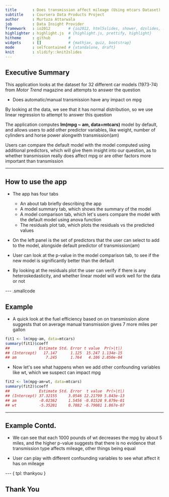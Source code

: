 ```yaml
---
title       : Does transmission affect mileage (Using mtcars Dataset)
subtitle    : Coursera Data Products Project
author      : Murtuza Attarwala
job         : Data Insight Provider
framework   : io2012        # {io2012, html5slides, shower, dzslides, ...}
highlighter : highlight.js  # {highlight.js, prettify, highlight}
hitheme     : github        # 
widgets     : []            # {mathjax, quiz, bootstrap}
mode        : selfcontained # {standalone, draft}
knit        : slidify::knit2slides
---
```

## Executive Summary

This application looks at the dataset for 32 different car models (1973-74) from *Motor Trend* magazine and attempts to answer the question  

  - Does automatic/manual transmission have any impact on mpg

By looking at the data, we see that it has normal distribution, so we use linear regression to attempt to answer this question  

The application computes **lm(mpg ~ am, data=mtcars)** model by default, and allows users to add other predictor variables, like weight, number of cylinders and horse power alongwith transmission(am)  

Users can compare the default model with the model computed using additional predictors, which will give them insight into our question, as to whether transmission really does affect mpg or are other factors more important than transmission

---
## How to use the app
- The app has four tabs
  - An about tab briefly describing the app
  - A model summary tab, which shows the summary of the model
  - A model comparison tab, which let's users compare the model with the default model using anova function
  - The residuals plot tab, which plots the residuals vs the predicted values
  
- On the left panel is the set of predictors that the user can select to add to the model, alongside default predictor of transmission(am)

- User can look at the p-value in the model comparison tab, to see if the new model is significantly better than the default

- By looking at the residuals plot the user can verify if there is any heteroskedasticity, and whether linear model will work well for the data or not

--- .smallcode
## Example

- A quick look at the fuel efficiency based on on transmission alone suggests that on average manual transmission gives 7 more miles per gallon

```r
fit1 <- lm(mpg~am, data=mtcars)
summary(fit1)$coeff
##             Estimate Std. Error t value  Pr(>|t|)
## (Intercept)   17.147      1.125  15.247 1.134e-15
## am             7.245      1.764   4.106 2.850e-04
```
- Now let's see what happens when we add other confounding variables like wt, which we suspect can impact mpg

```r
fit2 <- lm(mpg~am+wt, data=mtcars)
summary(fit2)$coeff
##             Estimate Std. Error  t value  Pr(>|t|)
## (Intercept) 37.32155     3.0546 12.21799 5.843e-13
## am          -0.02362     1.5456 -0.01528 9.879e-01
## wt          -5.35281     0.7882 -6.79081 1.867e-07
```

---
## Example Contd.
- We can see that each 1000 pounds of wt decreases the mpg by about 5 miles, and the higher p-value suggests that there is no evidence that transmission type affects mileage, other things being equal

- User can play with different confounding variables to see what affect it has on mileage

--- {
 tpl: thankyou
}

## Thank You
